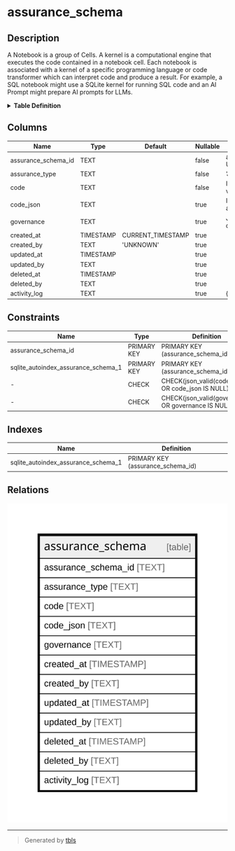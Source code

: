 # assurance_schema

## Description

A Notebook is a group of Cells. A kernel is a computational engine that executes the code contained in a notebook cell.   Each notebook is associated with a kernel of a specific programming language or code transformer which can interpret  code and produce a result. For example, a SQL notebook might use a SQLite kernel for running SQL code and an AI Prompt  might prepare AI prompts for LLMs.

<details>
<summary><strong>Table Definition</strong></summary>

```sql
CREATE TABLE "assurance_schema" (
    "assurance_schema_id" TEXT PRIMARY KEY NOT NULL,
    "assurance_type" TEXT NOT NULL,
    "code" TEXT NOT NULL,
    "code_json" TEXT CHECK(json_valid(code_json) OR code_json IS NULL),
    "governance" TEXT CHECK(json_valid(governance) OR governance IS NULL),
    "created_at" TIMESTAMP DEFAULT CURRENT_TIMESTAMP,
    "created_by" TEXT DEFAULT 'UNKNOWN',
    "updated_at" TIMESTAMP,
    "updated_by" TEXT,
    "deleted_at" TIMESTAMP,
    "deleted_by" TEXT,
    "activity_log" TEXT
)
```

</details>

## Columns

| Name                | Type      | Default           | Nullable | Comment                                                                                |
| ------------------- | --------- | ----------------- | -------- | -------------------------------------------------------------------------------------- |
| assurance_schema_id | TEXT      |                   | false    | assurance_schema primary key and internal label (not a ULID)                           |
| assurance_type      | TEXT      |                   | false    | 'JSON Schema', 'XML Schema', etc.                                                      |
| code                | TEXT      |                   | false    | If the schema is other than JSON Schema, use this for the validation code              |
| code_json           | TEXT      |                   | true     | If the schema is a JSON Schema or the assurance code has a JSON representation         |
| governance          | TEXT      |                   | true     | JSON schema-specific governance data (description, documentation, usage, etc. in JSON) |
| created_at          | TIMESTAMP | CURRENT_TIMESTAMP | true     |                                                                                        |
| created_by          | TEXT      | 'UNKNOWN'         | true     |                                                                                        |
| updated_at          | TIMESTAMP |                   | true     |                                                                                        |
| updated_by          | TEXT      |                   | true     |                                                                                        |
| deleted_at          | TIMESTAMP |                   | true     |                                                                                        |
| deleted_by          | TEXT      |                   | true     |                                                                                        |
| activity_log        | TEXT      |                   | true     | {"isSqlDomainZodDescrMeta":true,"isJsonSqlDomain":true}                                |

## Constraints

| Name                                | Type        | Definition                                          |
| ----------------------------------- | ----------- | --------------------------------------------------- |
| assurance_schema_id                 | PRIMARY KEY | PRIMARY KEY (assurance_schema_id)                   |
| sqlite_autoindex_assurance_schema_1 | PRIMARY KEY | PRIMARY KEY (assurance_schema_id)                   |
| -                                   | CHECK       | CHECK(json_valid(code_json) OR code_json IS NULL)   |
| -                                   | CHECK       | CHECK(json_valid(governance) OR governance IS NULL) |

## Indexes

| Name                                | Definition                        |
| ----------------------------------- | --------------------------------- |
| sqlite_autoindex_assurance_schema_1 | PRIMARY KEY (assurance_schema_id) |

## Relations

![er](assurance_schema.svg)

---

> Generated by [tbls](https://github.com/k1LoW/tbls)
